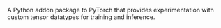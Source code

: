 A Python addon package to PyTorch that provides experimentation with custom tensor datatypes for training and inference.